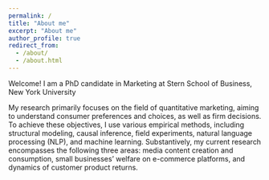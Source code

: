 ```yaml
---
permalink: /
title: "About me"
excerpt: "About me"
author_profile: true
redirect_from: 
  - /about/
  - /about.html
---
```


Welcome! I am a PhD candidate in Marketing at Stern School of Business, New York University

My research primarily focuses on the field of quantitative marketing, aiming to understand
consumer preferences and choices, as well as firm decisions. To achieve these objectives,
I use various empirical methods, including structural modeling, causal inference, field experiments, 
natural language processing (NLP), and machine learning. Substantively, my
current research encompasses the following three areas: media content creation and consumption, 
small businesses’ welfare on e-commerce platforms, and dynamics of customer
product returns.

